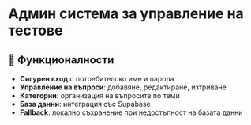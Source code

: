 # Админ система за управление на тестове

## 🚀 Функционалности

- **Сигурен вход** с потребителско име и парола
- **Управление на въпроси**: добавяне, редактиране, изтриване
- **Категории**: организация на въпросите по теми
- **База данни**: интеграция със Supabase
- **Fallback**: локално съхранение при недостъпност на базата данни